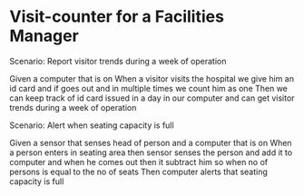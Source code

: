 # Visit-counter for a Facilities Manager

Scenario: Report visitor trends during a week of operation

  Given a computer that is on
  When  a visitor visits the hospital we give him an id card
  and if goes out and in multiple times we count him as one
  Then we can keep track of id card issued in a day in our
  computer and can get visitor trends during a week of operation

Scenario: Alert when seating capacity is full

  Given a sensor that senses head of person and a computer that is on
  When a person enters in seating area then sensor senses the person
  and add it to computer and when he comes out then it subtract him
  so when no of persons is equal to the no of seats
  Then computer alerts that seating capacity is full
